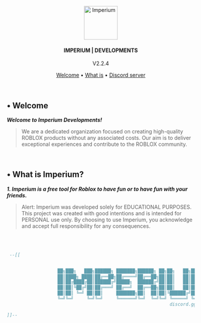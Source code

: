 <!-- 

	~> If you see this don't forget to follow me before skid <3

-->

<p align="center">
	<a href="https://discord.gg/jc8hKUSB"><img src=".assets/icon.ico" alt="Imperium" height="90" /></a>
</p>

<h4 align="center">IMPERIUM | DEVELOPMENTS</h4>
<p align="center">
	V2.2.4
</p>

<p align="center">
  <a href="#-welcome">Welcome</a> •
  <a href="#-what-is-imperium">What is</a> •
	<a href="https://discord.gg/jc8hKUSB">Discord server</a>
</p>
<br/>


## • Welcome

**_Welcome to Imperium Developments!_**
> We are a dedicated organization focused on creating high-quality ROBLOX products without any associated costs. Our aim is to deliver exceptional experiences and contribute to the ROBLOX community.

<br>

## • What is Imperium?

**_1. Imperium is a free tool for Roblox to have fun or to have fun with your friends._**
> Alert: Imperium was developed solely for EDUCATIONAL PURPOSES. This project was created with good intentions and is intended for PERSONAL use only. By choosing to use Imperium, you acknowledge and accept full responsibility for any consequences.

<br><br>

```lua
 --[[


                   ██╗███╗   ███╗██████╗ ███████╗██████╗ ██╗██╗   ██╗███╗   ███╗
                   ██║████╗ ████║██╔══██╗██╔════╝██╔══██╗██║██║   ██║████╗ ████║
                   ██║██╔████╔██║██████╔╝█████╗  ██████╔╝██║██║   ██║██╔████╔██║
                   ██║██║╚██╔╝██║██╔═══╝ ██╔══╝  ██╔══██╗██║██║   ██║██║╚██╔╝██║
                   ██║██║ ╚═╝ ██║██║     ███████╗██║  ██║██║╚██████╔╝██║ ╚═╝ ██║
                   ╚═╝╚═╝     ╚═╝╚═╝     ╚══════╝╚═╝  ╚═╝╚═╝ ╚═════╝ ╚═╝     ╚═╝
                                                             discord.gg/jc8hKUSB

]]--
```
